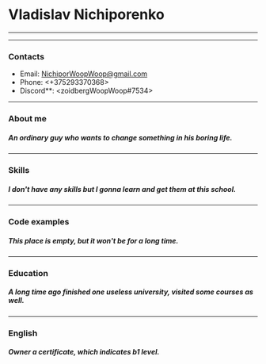 # Vladislav Nichiporenko #
---
---
### Contacts ###

- Email: <NichiporWoopWoop@gmail.com>
- Phone: <+375293370368>
- Discord**: <zoidbergWoopWoop\#7534>
---
### About me ###

##### An ordinary guy who wants to change something in his boring life. #####
---
### Skills ###

##### I don't have any skills but I gonna learn and get them at this school. #####
---
### Code examples ###

##### This place is empty, but it won't be for a long time. #####
---
### Education ###

##### A long time ago finished one useless university, visited some courses as well. #####
---
### English ###

##### Owner a certificate, which indicates b1 level. #####

